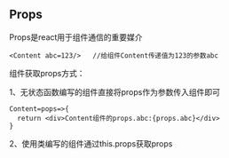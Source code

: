## Props

Props是react用于组件通信的重要媒介

```
<Content abc=123/>   //给组件Content传递值为123的参数abc
```

组件获取props方式：

1、无状态函数编写的组件直接将props作为参数传入组件即可

```
Content=pops=>{
  return <div>Content组件的props.abc:{props.abc}</div>
}
```

2、使用类编写的组件通过this.props获取props

